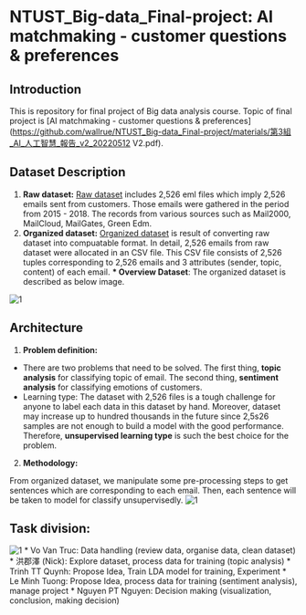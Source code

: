 # NTUST_Big-data_Final-project: AI matchmaking - customer questions & preferences

## Introduction
This is repository for final project of Big data analysis course. Topic of final project is [AI matchmaking - customer questions & preferences](https://github.com/wallrue/NTUST_Big-data_Final-project/materials/第3組_AI_人工智慧_報告_v2_20220512 V2.pdf).

## Dataset Description
1. <strong>Raw dataset:</strong>
  [Raw dataset](https://github.com/wallrue/NTUST_Big-data_Final-project/dataset/raw_dataset/project_textmining_rawdata_20220518) includes 2,526 eml files which imply 2,526 emails sent from customers. Those emails were gathered in the period from 2015 - 2018. The records from various sources such as Mail2000, MailCloud, MailGates, Green Edm.
2. <strong>Organized dataset:</strong>
  [Organized dataset](https://github.com/wallrue/NTUST_Big-data_Final-project/dataset/orgaized_dataset/) is result of converting raw dataset into compuatable format. In detail, 2,526 emails from raw dataset were allocated in an CSV file. This CSV file consists of 2,526 tuples corresponding to 2,526 emails and 3 attributes (sender, topic, content) of each email.
  <strong>* Overview Dataset</strong>: The organized dataset is described as below image.  
  <img src="https://github.com/wallrue/NTUST_Big-data_Final-project/dataset/orgaized_dataset/dataset_img.png" alt="1" width = auto height = auto>

## Architecture
1. <strong>Problem definition:</strong>
 
  * There are two problems that need to be solved. The first thing, **topic analysis** for classifying topic of email. The second thing, **sentiment analysis** for classifying emotions of customers.  
  * Learning type: The dataset with 2,526 files is a tough challenge for anyone to label each data in this dataset by hand. Moreover, dataset may increase up to hundred thousands in the future since 2,5s26 samples are not enough to build a model with the good performance. Therefore, **unsupervised learning type** is such the best choice for the problem.
2. <strong>Methodology:</strong> 
  
  From organized dataset, we manipulate some pre-processing steps to get sentences which are corresponding to each email. Then, each sentence will be taken to model for classify unsupervisedly. 
  <img src="https://github.com/wallrue/NTUST_Big-data_Final-project/materials/architecture.png" alt="1" width = auto height = auto>
  
## Task division:
  
  <img src="https://github.com/wallrue/NTUST_Big-data_Final-project/materials/workload.png" alt="1" width = auto height = auto>
  * Vo Van Truc: Data handling (review data, organise data, clean dataset)
  * 洪郡澤 (Nick): Explore dataset, process data for training (topic analysis)
  * Trinh TT Quynh: Propose Idea, Train LDA model for training, Experiment
  * Le Minh Tuong: Propose Idea, process data for training (sentiment analysis), manage project
  * Nguyen PT Nguyen: Decision making (visualization, conclusion, making decision)
  



